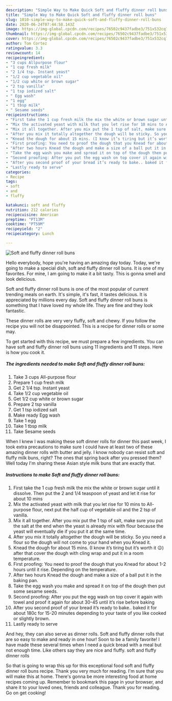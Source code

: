 ```yaml
---
description: "Simple Way to Make Quick Soft and fluffy dinner roll buns"
title: "Simple Way to Make Quick Soft and fluffy dinner roll buns"
slug: 1010-simple-way-to-make-quick-soft-and-fluffy-dinner-roll-buns
date: 2020-06-24T07:44:58.143Z
image: https://img-global.cpcdn.com/recipes/76502c9437fadbe3/751x532cq70/soft-and-fluffy-dinner-roll-buns-recipe-main-photo.jpg
thumbnail: https://img-global.cpcdn.com/recipes/76502c9437fadbe3/751x532cq70/soft-and-fluffy-dinner-roll-buns-recipe-main-photo.jpg
cover: https://img-global.cpcdn.com/recipes/76502c9437fadbe3/751x532cq70/soft-and-fluffy-dinner-roll-buns-recipe-main-photo.jpg
author: Tom Cortez
ratingvalue: 3.3
reviewcount: 14
recipeingredient:
- "3 cups Allpurpose flour"
- "1 cup fresh milk"
- "2 1/4 tsp. Instant yeast"
- "1/2 cup vegetable oil"
- "1/2 cup white or brown sugar"
- "2 tsp vanilla"
- "1 tsp iodized salt"
- " Egg wash"
- "1 egg"
- "1 tbsp milk"
- " Sesame seeds"
recipeinstructions:
- "First take the 1 cup fresh milk the mix the white or brown sugar until it dissolve. Then put the 2 and 1/4 teaspoon of yeast and let it rise for about 10 mins"
- "Mix the activated yeast with milk that you let rise for 10 mins to All-purpose flour, next put the half cup of vegetable oil and the 2 tsp of vanilla."
- "Mix it all together. After you mix put the 1 tsp of salt, make sure you put the salt at the end when the yeast is already mix with flour because the yeast will eventually die if you put it at the same time."
- "After you mix it totally altogether the dough will be sticky. So you need a flour so the dough will not come to your hand when you Knead it."
- "Knead the dough for about 15 mins. (I know it’s tiring but it’s worth it 😉) after that cover the dough with cling wrap and put it in a room temperature."
- "First proofing: You need to proof the dough that you Knead for about 1-2 hours until it rise. Depending on the temperature."
- "After two hours Knead the dough and make a size of a ball put it in the baking pan."
- "Take the egg wash you make and spread it on top of the dough then put some sesame seeds."
- "Second proofing: After you put the egg wash on top cover it again with towel and proof it again for about 30-45 until it’s rise before baking"
- "After you second proof of your bread it’s ready to bake.. baked it for about 180c for 15-20 minutes depending to your taste of you like cooked or slightly brown."
- "Lastly ready to serve"
categories:
- Recipe
tags:
- soft
- and
- fluffy

katakunci: soft and fluffy 
nutrition: 212 calories
recipecuisine: American
preptime: "PT13M"
cooktime: "PT59M"
recipeyield: "2"
recipecategory: Lunch

---
```



![Soft and fluffy dinner roll buns](https://img-global.cpcdn.com/recipes/76502c9437fadbe3/751x532cq70/soft-and-fluffy-dinner-roll-buns-recipe-main-photo.jpg)

Hello everybody, hope you're having an amazing day today. Today, we're going to make a special dish, soft and fluffy dinner roll buns. It is one of my favorites. For mine, I am going to make it a bit tasty. This is gonna smell and look delicious.

Soft and fluffy dinner roll buns is one of the most popular of current trending meals on earth. It's simple, it's fast, it tastes delicious. It is appreciated by millions every day. Soft and fluffy dinner roll buns is something that I have loved my whole life. They are fine and they look fantastic.

These dinner rolls are very very fluffy, soft and chewy. If you follow the recipe you will not be disappointed. This is a recipe for dinner rolls or some may.


To get started with this recipe, we must prepare a few ingredients. You can have soft and fluffy dinner roll buns using 11 ingredients and 11 steps. Here is how you cook it.

<!--inarticleads1-->

##### The ingredients needed to make Soft and fluffy dinner roll buns:

1. Take 3 cups All-purpose flour
1. Prepare 1 cup fresh milk
1. Get 2 1/4 tsp. Instant yeast
1. Take 1/2 cup vegetable oil
1. Get 1/2 cup white or brown sugar
1. Prepare 2 tsp vanilla
1. Get 1 tsp iodized salt
1. Make ready  Egg wash
1. Take 1 egg
1. Take 1 tbsp milk
1. Take  Sesame seeds


When I knew I was making these soft dinner rolls for dinner this past week, I took extra precautions to make sure I could have at least two of these amazing dinner rolls with butter and jelly. I know nobody can resist soft and fluffy milk buns, right? The ones that spring back after you pressed them? Well today I&#39;m sharing these Asian style milk buns that are exactly that. 

<!--inarticleads2-->

##### Instructions to make Soft and fluffy dinner roll buns:

1. First take the 1 cup fresh milk the mix the white or brown sugar until it dissolve. Then put the 2 and 1/4 teaspoon of yeast and let it rise for about 10 mins
1. Mix the activated yeast with milk that you let rise for 10 mins to All-purpose flour, next put the half cup of vegetable oil and the 2 tsp of vanilla.
1. Mix it all together. After you mix put the 1 tsp of salt, make sure you put the salt at the end when the yeast is already mix with flour because the yeast will eventually die if you put it at the same time.
1. After you mix it totally altogether the dough will be sticky. So you need a flour so the dough will not come to your hand when you Knead it.
1. Knead the dough for about 15 mins. (I know it’s tiring but it’s worth it 😉) after that cover the dough with cling wrap and put it in a room temperature.
1. First proofing: You need to proof the dough that you Knead for about 1-2 hours until it rise. Depending on the temperature.
1. After two hours Knead the dough and make a size of a ball put it in the baking pan.
1. Take the egg wash you make and spread it on top of the dough then put some sesame seeds.
1. Second proofing: After you put the egg wash on top cover it again with towel and proof it again for about 30-45 until it’s rise before baking
1. After you second proof of your bread it’s ready to bake.. baked it for about 180c for 15-20 minutes depending to your taste of you like cooked or slightly brown.
1. Lastly ready to serve


And hey, they can also serve as dinner rolls. Soft and fluffy dinner rolls that are so easy to make and ready in one hour! Soon to be a family favorite! I have made these several times when I need a quick bread with a meal but not enough time. Like others say they are nice and fluffy. soft and fluffy dinner rolls 

So that is going to wrap this up for this exceptional food soft and fluffy dinner roll buns recipe. Thank you very much for reading. I'm sure that you will make this at home. There's gonna be more interesting food at home recipes coming up. Remember to bookmark this page in your browser, and share it to your loved ones, friends and colleague. Thank you for reading. Go on get cooking!
